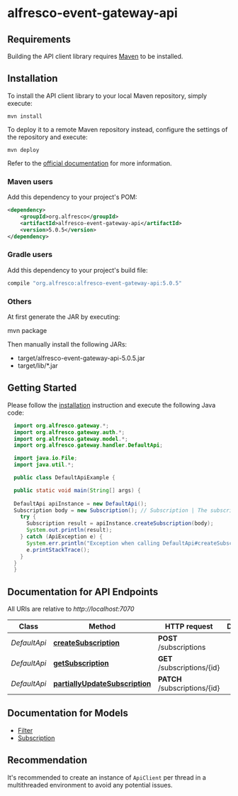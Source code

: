 # alfresco-event-gateway-api

## Requirements

Building the API client library requires [Maven](https://maven.apache.org) to be installed.

## Installation

To install the API client library to your local Maven repository, simply execute:

```shell
mvn install
```

To deploy it to a remote Maven repository instead, configure the settings of the repository and execute:

```shell
mvn deploy
```

Refer to the [official documentation](https://maven.apache.org/plugins/maven-deploy-plugin/usage.html) for more information.

### Maven users

Add this dependency to your project's POM:

```xml
<dependency>
    <groupId>org.alfresco</groupId>
    <artifactId>alfresco-event-gateway-api</artifactId>
    <version>5.0.5</version>
</dependency>
```

### Gradle users

Add this dependency to your project's build file:

```groovy
compile "org.alfresco:alfresco-event-gateway-api:5.0.5"
```

### Others

At first generate the JAR by executing:

mvn package

Then manually install the following JARs:

* target/alfresco-event-gateway-api-5.0.5.jar
* target/lib/*.jar

## Getting Started

Please follow the [installation](#installation) instruction and execute the following Java code:

```java
  import org.alfresco.gateway.*;
  import org.alfresco.gateway.auth.*;
  import org.alfresco.gateway.model.*;
  import org.alfresco.gateway.handler.DefaultApi;

  import java.io.File;
  import java.util.*;

  public class DefaultApiExample {

  public static void main(String[] args) {
  
  DefaultApi apiInstance = new DefaultApi();
  Subscription body = new Subscription(); // Subscription | The subscription object to be created
    try {
      Subscription result = apiInstance.createSubscription(body);
      System.out.println(result);
    } catch (ApiException e) {
      System.err.println("Exception when calling DefaultApi#createSubscription");
      e.printStackTrace();
    }
  }
  }
```

## Documentation for API Endpoints

All URIs are relative to *http://localhost:7070*

Class | Method | HTTP request | Description
------------ | ------------- | ------------- | -------------
*DefaultApi* | [**createSubscription**](docs/DefaultApi.md#createSubscription) | **POST** /subscriptions | 
*DefaultApi* | [**getSubscription**](docs/DefaultApi.md#getSubscription) | **GET** /subscriptions/{id} | 
*DefaultApi* | [**partiallyUpdateSubscription**](docs/DefaultApi.md#partiallyUpdateSubscription) | **PATCH** /subscriptions/{id} | 

## Documentation for Models

 - [Filter](docs/Filter.md)
 - [Subscription](docs/Subscription.md)

## Recommendation

It's recommended to create an instance of `ApiClient` per thread in a multithreaded environment to avoid any potential issues.


